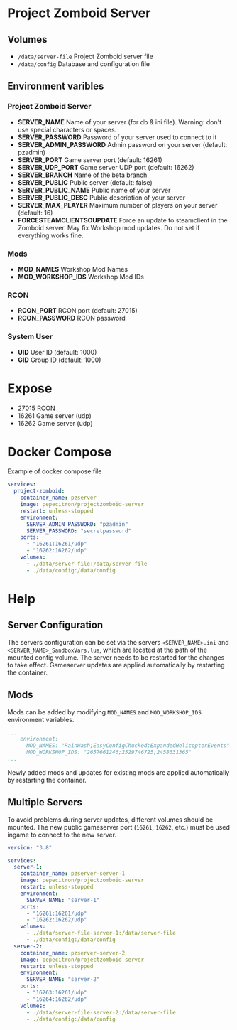 # Project Zomboid Server

## Volumes

- `/data/server-file` Project Zomboid server file
- `/data/config` Database and configuration file

## Environment varibles

### Project Zomboid Server

- **SERVER_NAME** Name of your server (for db & ini file). Warning: don't use special characters or spaces.
- **SERVER_PASSWORD** Password of your server used to connect to it
- **SERVER_ADMIN_PASSWORD** Admin password on your server (default: pzadmin)
- **SERVER_PORT** Game server port (default: 16261)
- **SERVER_UDP_PORT** Game server UDP port (default: 16262)
- **SERVER_BRANCH** Name of the beta branch
- **SERVER_PUBLIC** Public server (default: false)
- **SERVER_PUBLIC_NAME** Public name of your server
- **SERVER_PUBLIC_DESC** Public description of your server
- **SERVER_MAX_PLAYER** Maximum number of players on your server (default: 16)
- **FORCESTEAMCLIENTSOUPDATE** Force an update to steamclient in the Zomboid server. May fix Workshop mod updates. Do not set if everything works fine.

### Mods

- **MOD_NAMES** Workshop Mod Names
- **MOD_WORKSHOP_IDS** Workshop Mod IDs

### RCON

- **RCON_PORT** RCON port (default: 27015)
- **RCON_PASSWORD** RCON password

### System User

- **UID** User ID (default: 1000)
- **GID** Group ID (default: 1000)

# Expose

- 27015 RCON
- 16261 Game server (udp)
- 16262 Game server (udp)

# Docker Compose

Example of docker compose file

```yaml
services:
  project-zomboid:
    container_name: pzserver
    image: pepecitron/projectzomboid-server
    restart: unless-stopped
    environment:
      SERVER_ADMIN_PASSWORD: "pzadmin"
      SERVER_PASSWORD: "secretpassword"
    ports:
      - "16261:16261/udp"
      - "16262:16262/udp"
    volumes:
      - ./data/server-file:/data/server-file
      - ./data/config:/data/config
```

# Help

## Server Configuration

The servers configuration can be set via the servers `<SERVER_NAME>.ini` and `<SERVER_NAME>_SandboxVars.lua`, which are located at the path of the mounted config volume. The server needs to be restarted for the changes to take effect. Gameserver updates are applied automatically by restarting the container.

## Mods

Mods can be added by modifying `MOD_NAMES` and `MOD_WORKSHOP_IDS` environment variables. 
```yaml
...
    environment:
      MOD_NAMES: "RainWash;EasyConfigChucked;ExpandedHelicopterEvents"
      MOD_WORKSHOP_IDS: "2657661246;2529746725;2458631365"
...
```
Newly added mods and updates for existing mods are applied automatically by restarting the container.

## Multiple Servers

To avoid problems during server updates, different volumes should be mounted. The new public gameserver port (`16261`, `16262`, etc.) must be used ingame to connect to the new server.

```yaml
version: "3.8"

services:
  server-1:
    container_name: pzserver-server-1
    image: pepecitron/projectzomboid-server
    restart: unless-stopped
    environment:
      SERVER_NAME: "server-1"
    ports:
      - "16261:16261/udp"
      - "16262:16262/udp"
    volumes:
      - ./data/server-file-server-1:/data/server-file
      - ./data/config:/data/config
  server-2:
    container_name: pzserver-server-2
    image: pepecitron/projectzomboid-server
    restart: unless-stopped
    environment:
      SERVER_NAME: "server-2"
    ports:
      - "16263:16261/udp"
      - "16264:16262/udp"
    volumes:
      - ./data/server-file-server-2:/data/server-file
      - ./data/config:/data/config
```
